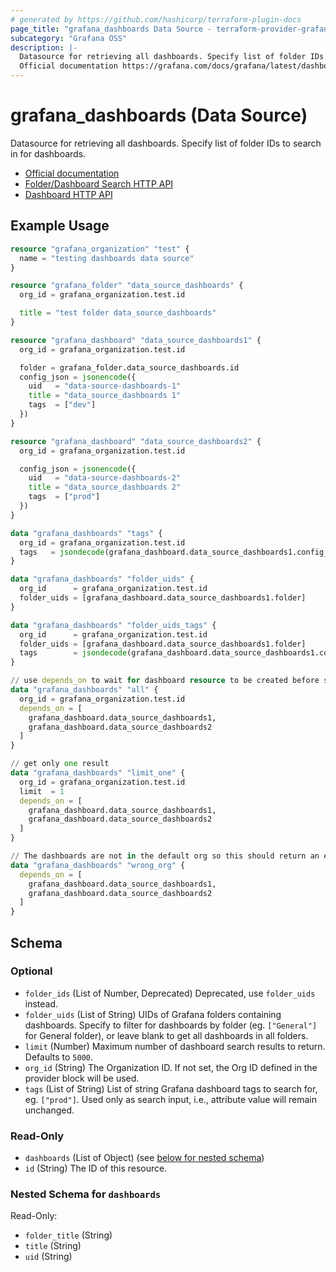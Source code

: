 ```yaml
---
# generated by https://github.com/hashicorp/terraform-plugin-docs
page_title: "grafana_dashboards Data Source - terraform-provider-grafana"
subcategory: "Grafana OSS"
description: |-
  Datasource for retrieving all dashboards. Specify list of folder IDs to search in for dashboards.
  Official documentation https://grafana.com/docs/grafana/latest/dashboards/Folder/Dashboard Search HTTP API https://grafana.com/docs/grafana/latest/developers/http_api/folder_dashboard_search/Dashboard HTTP API https://grafana.com/docs/grafana/latest/developers/http_api/dashboard/
---
```


# grafana_dashboards (Data Source)

Datasource for retrieving all dashboards. Specify list of folder IDs to search in for dashboards.

* [Official documentation](https://grafana.com/docs/grafana/latest/dashboards/)
* [Folder/Dashboard Search HTTP API](https://grafana.com/docs/grafana/latest/developers/http_api/folder_dashboard_search/)
* [Dashboard HTTP API](https://grafana.com/docs/grafana/latest/developers/http_api/dashboard/)

## Example Usage

```terraform
resource "grafana_organization" "test" {
  name = "testing dashboards data source"
}

resource "grafana_folder" "data_source_dashboards" {
  org_id = grafana_organization.test.id

  title = "test folder data_source_dashboards"
}

resource "grafana_dashboard" "data_source_dashboards1" {
  org_id = grafana_organization.test.id

  folder = grafana_folder.data_source_dashboards.id
  config_json = jsonencode({
    uid   = "data-source-dashboards-1"
    title = "data_source_dashboards 1"
    tags  = ["dev"]
  })
}

resource "grafana_dashboard" "data_source_dashboards2" {
  org_id = grafana_organization.test.id

  config_json = jsonencode({
    uid   = "data-source-dashboards-2"
    title = "data_source_dashboards 2"
    tags  = ["prod"]
  })
}

data "grafana_dashboards" "tags" {
  org_id = grafana_organization.test.id
  tags   = jsondecode(grafana_dashboard.data_source_dashboards1.config_json)["tags"]
}

data "grafana_dashboards" "folder_uids" {
  org_id      = grafana_organization.test.id
  folder_uids = [grafana_dashboard.data_source_dashboards1.folder]
}

data "grafana_dashboards" "folder_uids_tags" {
  org_id      = grafana_organization.test.id
  folder_uids = [grafana_dashboard.data_source_dashboards1.folder]
  tags        = jsondecode(grafana_dashboard.data_source_dashboards1.config_json)["tags"]
}

// use depends_on to wait for dashboard resource to be created before searching
data "grafana_dashboards" "all" {
  org_id = grafana_organization.test.id
  depends_on = [
    grafana_dashboard.data_source_dashboards1,
    grafana_dashboard.data_source_dashboards2
  ]
}

// get only one result
data "grafana_dashboards" "limit_one" {
  org_id = grafana_organization.test.id
  limit  = 1
  depends_on = [
    grafana_dashboard.data_source_dashboards1,
    grafana_dashboard.data_source_dashboards2
  ]
}

// The dashboards are not in the default org so this should return an empty list
data "grafana_dashboards" "wrong_org" {
  depends_on = [
    grafana_dashboard.data_source_dashboards1,
    grafana_dashboard.data_source_dashboards2
  ]
}
```

<!-- schema generated by tfplugindocs -->
## Schema

### Optional

- `folder_ids` (List of Number, Deprecated) Deprecated, use `folder_uids` instead.
- `folder_uids` (List of String) UIDs of Grafana folders containing dashboards. Specify to filter for dashboards by folder (eg. `["General"]` for General folder), or leave blank to get all dashboards in all folders.
- `limit` (Number) Maximum number of dashboard search results to return. Defaults to `5000`.
- `org_id` (String) The Organization ID. If not set, the Org ID defined in the provider block will be used.
- `tags` (List of String) List of string Grafana dashboard tags to search for, eg. `["prod"]`. Used only as search input, i.e., attribute value will remain unchanged.

### Read-Only

- `dashboards` (List of Object) (see [below for nested schema](#nestedatt--dashboards))
- `id` (String) The ID of this resource.

<a id="nestedatt--dashboards"></a>
### Nested Schema for `dashboards`

Read-Only:

- `folder_title` (String)
- `title` (String)
- `uid` (String)
